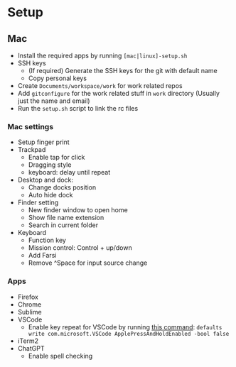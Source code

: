 # Setup

## Mac
- Install the required apps by running `[mac|linux]-setup.sh`
- SSH keys
  - (If required) Generate the SSH keys for the git with default name
  - Copy personal keys
- Create `Documents/workspace/work` for work related repos
- Add `gitconfigure` for the work related stuff in `work` directory (Usually just the name and email)
- Run the `setup.sh` script to link the rc files

### Mac settings
- Setup finger print
- Trackpad
	- Enable tap for click
	- Dragging style
	- keyboard: delay until repeat
- Desktop and dock:
	- Change docks position
	- Auto hide dock
- Finder setting
	- New finder window to open home
	- Show file name extension
	- Search in current folder
- Keyboard
    - Function key
    - Mission control: Control + up/down
    - Add Farsi
    - Remove ^Space for input source change

### Apps
- Firefox
- Chrome
- Sublime
- VSCode
    - Enable key repeat for VSCode by running [this command](https://github.com/VSCodeVim/Vim#mac): `defaults write com.microsoft.VSCode ApplePressAndHoldEnabled -bool false`
- iTerm2
- ChatGPT
    - Enable spell checking

